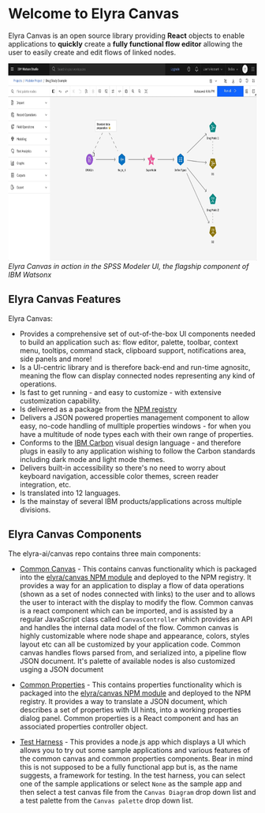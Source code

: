 # Welcome to Elyra Canvas

Elyra Canvas is an open source library providing **React** objects to enable applications to
**quickly** create a **fully functional flow editor** allowing the user to easily create and edit
flows of linked nodes.

<p>
	<img src="assets/spss-modeler.gif" width="800" height="400"/>
	<br />
	<em>Elyra Canvas in action in the SPSS Modeler UI, the flagship component of IBM Watsonx</em>
</p>

## Elyra Canvas Features

Elyra Canvas:

* Provides a comprehensive set of out-of-the-box UI components needed to build
an application such as: flow editor, palette, toolbar, context menu, tooltips, command stack,
clipboard support, notifications area, side panels and more!
* Is a UI-centric library and is therefore back-end and run-time agnositc, meaning the flow can
display connected nodes representing any kind of operations.
* Is fast to get running - and easy to customize  - with extensive customization capability.
* Is delivered as a package from the [NPM registry](https://www.npmjs.com/package/@elyra/canvas)
* Delivers a JSON powered properties management component to allow easy, no-code handling of
mulltiple properties windows - for when you have a multitude of node types each with their own range of properties.
* Conforms to the [IBM Carbon](https://carbondesignsystem.com/all-about-carbon/what-is-carbon/) visual design language - and therefore plugs in easily to any application wishing to follow the Carbon standards including dark mode and light mode themes.
* Delivers built-in accessibility so there's no need to worry about keyboard
navigation, accessible color themes, screen reader integration, etc.
* Is translated into 12 languages.
* Is the mainstay of several IBM products/applications across multiple divisions.


## Elyra Canvas Components

The elyra-ai/canvas repo contains three main components:

* [Common Canvas](02-canvas/index.md) - This contains canvas functionality which is packaged into the [elyra/canvas NPM module](https://www.npmjs.com/package/@elyra/canvas) and deployed to the NPM registry. It provides a way for an application to display a flow of data operations (shown as a set of nodes connected with links) to the user and to allows the user to interact with the display to modify the flow. Common canvas is a react component which can be imported, and is assisted by a regular JavaScript class called `CanvasController` which provides an API and handles the internal data model of the flow. Common canvas is highly customizable where node shape and appearance, colors, styles layout etc can all be customized by your application code. Common canvas handles flows parsed from, and serialized into, a pipeline flow JSON document. It's palette of available nodes is also
customized usging a JSON document

* [Common Properties](03-props/index.md) - This contains properties functionality which is packaged into the [elyra/canvas NPM module](https://www.npmjs.com/package/@elyra/canvas) and deployed to the NPM registry. It provides a way to translate a JSON document, which describes a set of properties with UI hints, into a working properties dialog panel. Common properties is a React component and has an associated properties controller object.

* [Test Harness](https://github.com/elyra-ai/canvas/tree/master/canvas_modules/harness#test-harness) - This provides a node.js app which displays a UI which allows you to try out some sample applications and various features of the common canvas and common properties components. Bear in mind this is not supposed to be a fully functional app but is, as the name suggests, a framework for testing. In the test harness, you can select one of the sample applications or select `None` as the sample app and then select a test canvas file from the `Canvas Diagram` drop down list and a test palette from the `Canvas palette` drop down list.

